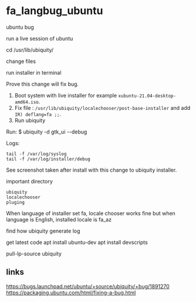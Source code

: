# fa_langbug_ubuntu

ubuntu bug 

run a live session of ubuntu 

cd /usr/lib/ubiquity/

change files 


run installer in terminal 



Prove this change will fix bug.

1. Boot system with live installer for example `xubuntu-21.04-desktop-amd64.iso`.
2. Fix file : `/usr/lib/ubiquity/localechooser/post-base-installer`
and add `IR) deflang=fa ;;`.
3. Run ubiquity

Run:
$ ubiquity -d gtk_ui --debug

Logs:
	
	tail -f /var/log/syslog
	tail -f /var/log/installer/debug
	
	
See screenshot taken after install with this change to ubiquity installer.


important directory 

	ubiquity
	localechooser
	pluging

When language of installer set fa, locale chooser works fine but 
when language is English, installed locale is fa_az

find how ubiquity generate log 

get latest code 
apt install ubuntu-dev
apt install devscripts

pull-lp-source ubiquity




## links

https://bugs.launchpad.net/ubuntu/+source/ubiquity/+bug/1891270
https://packaging.ubuntu.com/html/fixing-a-bug.html

